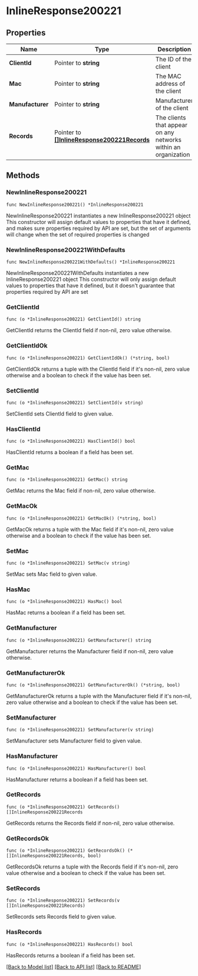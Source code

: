 # InlineResponse200221

## Properties

Name | Type | Description | Notes
------------ | ------------- | ------------- | -------------
**ClientId** | Pointer to **string** | The ID of the client | [optional] 
**Mac** | Pointer to **string** | The MAC address of the client | [optional] 
**Manufacturer** | Pointer to **string** | Manufacturer of the client | [optional] 
**Records** | Pointer to [**[]InlineResponse200221Records**](InlineResponse200221Records.md) | The clients that appear on any networks within an organization | [optional] 

## Methods

### NewInlineResponse200221

`func NewInlineResponse200221() *InlineResponse200221`

NewInlineResponse200221 instantiates a new InlineResponse200221 object
This constructor will assign default values to properties that have it defined,
and makes sure properties required by API are set, but the set of arguments
will change when the set of required properties is changed

### NewInlineResponse200221WithDefaults

`func NewInlineResponse200221WithDefaults() *InlineResponse200221`

NewInlineResponse200221WithDefaults instantiates a new InlineResponse200221 object
This constructor will only assign default values to properties that have it defined,
but it doesn't guarantee that properties required by API are set

### GetClientId

`func (o *InlineResponse200221) GetClientId() string`

GetClientId returns the ClientId field if non-nil, zero value otherwise.

### GetClientIdOk

`func (o *InlineResponse200221) GetClientIdOk() (*string, bool)`

GetClientIdOk returns a tuple with the ClientId field if it's non-nil, zero value otherwise
and a boolean to check if the value has been set.

### SetClientId

`func (o *InlineResponse200221) SetClientId(v string)`

SetClientId sets ClientId field to given value.

### HasClientId

`func (o *InlineResponse200221) HasClientId() bool`

HasClientId returns a boolean if a field has been set.

### GetMac

`func (o *InlineResponse200221) GetMac() string`

GetMac returns the Mac field if non-nil, zero value otherwise.

### GetMacOk

`func (o *InlineResponse200221) GetMacOk() (*string, bool)`

GetMacOk returns a tuple with the Mac field if it's non-nil, zero value otherwise
and a boolean to check if the value has been set.

### SetMac

`func (o *InlineResponse200221) SetMac(v string)`

SetMac sets Mac field to given value.

### HasMac

`func (o *InlineResponse200221) HasMac() bool`

HasMac returns a boolean if a field has been set.

### GetManufacturer

`func (o *InlineResponse200221) GetManufacturer() string`

GetManufacturer returns the Manufacturer field if non-nil, zero value otherwise.

### GetManufacturerOk

`func (o *InlineResponse200221) GetManufacturerOk() (*string, bool)`

GetManufacturerOk returns a tuple with the Manufacturer field if it's non-nil, zero value otherwise
and a boolean to check if the value has been set.

### SetManufacturer

`func (o *InlineResponse200221) SetManufacturer(v string)`

SetManufacturer sets Manufacturer field to given value.

### HasManufacturer

`func (o *InlineResponse200221) HasManufacturer() bool`

HasManufacturer returns a boolean if a field has been set.

### GetRecords

`func (o *InlineResponse200221) GetRecords() []InlineResponse200221Records`

GetRecords returns the Records field if non-nil, zero value otherwise.

### GetRecordsOk

`func (o *InlineResponse200221) GetRecordsOk() (*[]InlineResponse200221Records, bool)`

GetRecordsOk returns a tuple with the Records field if it's non-nil, zero value otherwise
and a boolean to check if the value has been set.

### SetRecords

`func (o *InlineResponse200221) SetRecords(v []InlineResponse200221Records)`

SetRecords sets Records field to given value.

### HasRecords

`func (o *InlineResponse200221) HasRecords() bool`

HasRecords returns a boolean if a field has been set.


[[Back to Model list]](../README.md#documentation-for-models) [[Back to API list]](../README.md#documentation-for-api-endpoints) [[Back to README]](../README.md)


